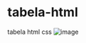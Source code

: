 # tabela-html
tabela html css
![image](https://user-images.githubusercontent.com/72661974/226078912-4e58598f-3835-45c7-9216-932f73b2b0c7.png)
